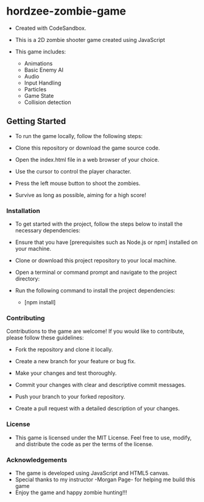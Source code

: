 # hordzee-zombie-game
- Created with CodeSandbox.
- This is a 2D zombie shooter game created using JavaScript

- This game includes:
  * Animations
  * Basic Enemy AI
  * Audio
  * Input Handling
  * Particles
  * Game State
  * Collision detection

 ## Getting Started
- To run the game locally, follow the following steps:

- Clone this repository or download the game source code.

- Open the index.html file in a web browser of your choice.

- Use the cursor to control the player character.

- Press the left mouse button to shoot the zombies.

- Survive as long as possible, aiming for a high score!

### Installation
- To get started with the project, follow the steps below to install the necessary dependencies:

* Ensure that you have [prerequisites such as Node.js or npm] installed on your machine.

* Clone or download this project repository to your local machine.
* Open a terminal or command prompt and navigate to the project directory:
* Run the following command to install the project dependencies:
  - [npm install]

### Contributing
Contributions to the game are welcome! If you would like to contribute, please follow these guidelines:

* Fork the repository and clone it locally.

* Create a new branch for your feature or bug fix.

* Make your changes and test thoroughly.

* Commit your changes with clear and descriptive commit messages.

* Push your branch to your forked repository.

* Create a pull request with a detailed description of your changes.

### License
- This game is licensed under the MIT License. Feel free to use, modify, and distribute the code as per the terms of the license.

### Acknowledgements
- The game is developed using JavaScript and HTML5 canvas.
- Special thanks to my instructor -Morgan Page- for helping me build this game
- Enjoy the game and happy zombie hunting!!!

